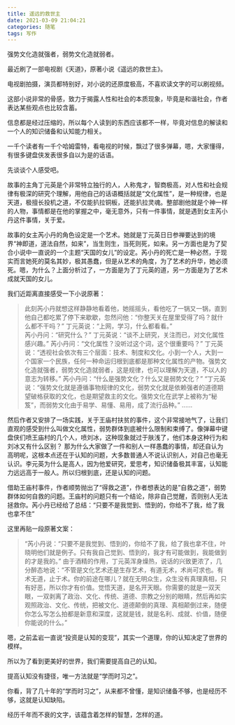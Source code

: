 ```yaml
---
title: 遥远的救世主
date: 2021-03-09 21:04:21
categories: 随笔
tags: 写作
---
```


强势文化造就强者，弱势文化造就弱者。

<!-- more -->
最近刷了一部电视剧《天道》，原著小说《遥远的救世主》。

电视剧拍摄，演员都特别好，对小说的还原度极高，不喜欢读文字的可以刷视频。

这部小说非常的骨感，致力于揭露人性和社会的本质现象，毕竟是和谐社会，作者表达某些观点也比较含蓄。

信息都是经过压缩的，所以每个人读到的东西应该都不一样，毕竟对信息的解读和一个人的知识储备和认知能力相关。

一千个读者有一千个哈姆雷特，看电视的时候，飘过了很多弹幕，嗯，大家懂得，有很多键盘侠发表很多自以为是的话语。

先谈谈个人感受吧。

故事的主角丁元英是个非常特立独行的人，人称鬼才，智商极高，对人性和社会规律有极深的研究个理解，用他自己的话语概括就是“文化属性”，是一种规律，也是天道，极擅长投机之道，不仅能扒拉铜板，还能扒拉灵魂。整部剧他就是个神一样的人物，事情都是在他的掌握之中，毫无意外，只有一件事情，就是遇到女主芮小丹这件事情，关于爱。

故事的女主芮小丹的角色设定是一个艺术。她就是丁元英日日参禅要达到的境界“神即道，道法自然，如来”，当生则生，当死则死，如来。另一方面也是为了契合小说中一直说的一个主题“天国的女儿”的设定。芮小丹的死亡是一种必然，于现实而言她死的莫名其妙，极其愚蠢，但是从艺术的角度，为了艺术的升华，她必须死。嗯，为什么？上面分析过了，一方面是为了丁元英的道，另一方面是为了艺术成就天国的女儿。

我们近距离直接感受一下小说原著：
>   此刻芮小丹就想这样静静地看着他，她摇摇头，看他吃了一锅又一锅，直到他自己都吃累了停下来歇歇，忽然问他：“你整天关在屋里受得了吗？就什么都不干吗？”
丁元英说：“上网，学习，什么都看看。”  
芮小丹问：“研究什么？”
丁元英说：“谈不上研究，关注而已，对文化属性感兴趣。”
芮小丹问：“文化属性？没听过这个词，这个很重要吗？”
丁元英说：“透视社会依次有三个层面：技术、制度和文化。小到一个人，大到一个国家一个民族，任何一种命运归根到底都是那种文化属性的产物。强势文化造就强者，弱势文化造就弱者，这是规律，也可以理解为天道，不以人的意志为转移。”
芮小丹问：“什么是强势文化？什么又是弱势文化？”
“丁元英说：“强势文化就是遵循事物规律的文化，弱势文化就是依赖强者的道德期望破格获取的文化，也是期望救主的文化。强势文化在武学上被称为“秘笈”，而弱势文化由于易学、易懂、易用，成了流行品种。”
......


然后作者又安排了一场实践，关于王庙村扶贫的事件，这个非常接地气了，让我们直观的感受到什么叫做文化属性，弱势群体到底被什么限制和束缚了。像弹幕中键盘侠们喷王庙村的几个人，喷刘冰，这种现象就过于肤浅了，他们本身这种行为和刘冰又有什么区别？ 那为什么大家做了一件和别人一样愚蠢的事情，却还自认为高明呢，这根本点还在于认知的问题，大多数普通人不说认识别人，对自己也毫无认识。李元英为什么是高人，因为他爱研究，爱思考，知识储备极其丰富，认知能力远远高于一般人。所以归根到底，还是认知的问题。 

借助王庙村事件，作者顺势抛出了“得救之道”，作者想表达的是”自救之道“，弱势群体如何自救的问题。王庙村的问题只有一个结论，除非自己觉醒，否则别人无法拯救你。芮小丹已经给了总结：“只要不是我觉到、悟到的，你给不了我，给了我也拿不住”

这里再贴一段原著文案：
>“芮小丹说：“只要不是我觉到、悟到的，你给不了我，给了我也拿不住，叶晓明他们就是例子。只有我自己觉到、悟到的，我才有可能做到，我能做到的才是我的。”
由于酒精的作用，丁元英浑身燥热，说话的兴致更浓了，几分醉态地说：“不管是文化艺术还是生存艺术，有道无术，术尚可求也。有术无道，止于术。你的前途在哪儿？就在无明众生，众生没有真理真相，只有好恶，所以你才有价值。觉悟天道，是名开天眼。你需要的就是一双天眼，一双剥离了政治、文化、传统、道德、宗教之分别的眼睛，然后再如实观照政治、文化、传统，把被文化、道德颠倒的真理、真相颠倒过来，随便你怎么写怎么拍都是新意和深度，这就是钱，就是名利、成就、价值，随便你能说的什么。”


嗯，之前孟岩一直说“投资是认知的变现”，其实一个道理，你的认知决定了世界的模样。

所以为了看到更美好的世界，我们需要提高自己的认知。

提高认知没有捷径，唯一方法就是“学而时习之”。

你看，背了几十年的“学而时习之”，从来都不曾懂，是知识储备不够，也是经历不够，这就是认知缺陷。

经历千年而不衰的文字，该蕴含着怎样的智慧，怎样的道。
